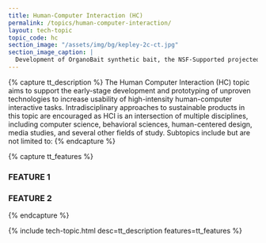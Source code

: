 ```yaml
---
title: Human-Computer Interaction (HC)
permalink: /topics/human-computer-interaction/
layout: tech-topic
topic_code: hc
section_image: "/assets/img/bg/kepley-2c-ct.jpg"
section_image_caption: |
  Development of OrganoBait synthetic bait, the NSF-Supported projected from [Kepley BioSystems]({{ site.baseurl }}/awardees/phase-2/details/?company=kepley-biosystems-incorporated#kepley-biosystems-incorporated) to provide an ocean-restorative alternative bait product
---
```

{% capture tt_description %}
The Human Computer Interaction (HC) topic aims to support the early-stage development and prototyping of unproven technologies to increase usability of high-intensity human-computer interactive tasks. Intradisciplinary approaches to sustainable products in this topic are encouraged as HCI is an intersection of multiple disciplines, including computer science, behavioral sciences, human-centered design, media studies, and several other fields of study. Subtopics include but are not limited to:
{% endcapture %}

{% capture tt_features %}
<div class="usa-section usa-content usa-grid">
  <h3>FEATURE 1</h3>
</div>

<div class="background-light-blue">
  <div class="usa-section usa-content usa-grid">
    <h3>FEATURE 2</h3>
  </div>
</div>
{% endcapture %}

{% include tech-topic.html desc=tt_description features=tt_features %}
